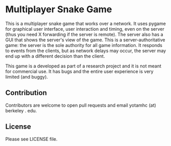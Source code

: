 Multiplayer Snake Game
===

This is a multiplayer snake game that works over a network. It uses pygame for graphical user interface, user
interaction and timing, even on the server (thus you need X forwarding if the server is remote). The server also has
a GUI that shows the server's view of the game. This is a server-authoritative game: the server is the sole authority
for all game information. It responds to events from the clients, but as network delays may occur, the server may end
up with a different decision than the client.

This game is a developed as part of a research project and it is not meant for commercial use. It has bugs and the
entire user experience is very limited (and buggy).

Contribution
---
Contributors are welcome to open pull requests and email yotamhc (at) berkeley . edu.

License
---
Please see LICENSE file.